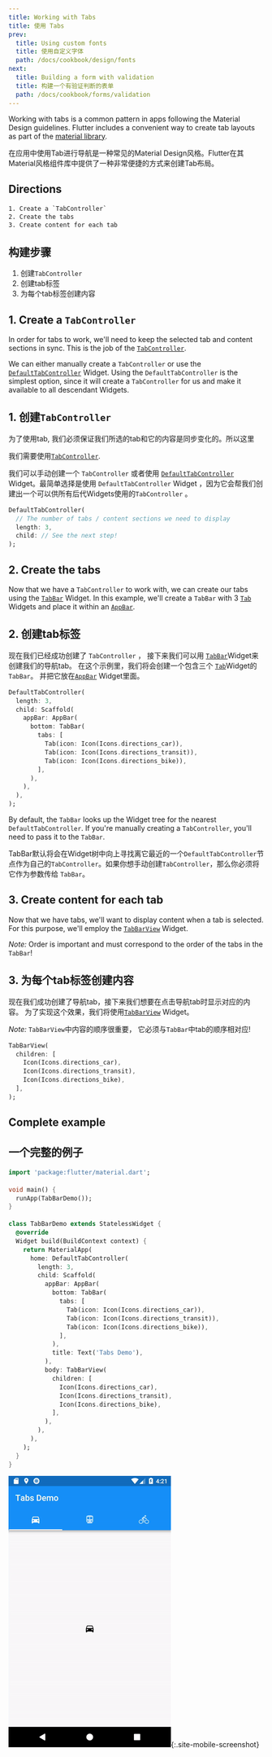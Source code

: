 ```yaml
---
title: Working with Tabs
title: 使用 Tabs
prev:
  title: Using custom fonts
  title: 使用自定义字体
  path: /docs/cookbook/design/fonts
next:
  title: Building a form with validation
  title: 构建一个有验证判断的表单
  path: /docs/cookbook/forms/validation
---
```


Working with tabs is a common pattern in apps following the Material Design
guidelines. Flutter includes a convenient way to create tab layouts as part of
the [material library]({{site.api}}/flutter/material/material-library.html).

在应用中使用Tab进行导航是一种常见的Material Design风格。Flutter在其Material风格组件库中提供了一种非常便捷的方式来创建Tab布局。

## Directions

    1. Create a `TabController`
    2. Create the tabs
    3. Create content for each tab

## 构建步骤

1. 创建`TabController`
2. 创建tab标签
3. 为每个tab标签创建内容

## 1. Create a `TabController`

In order for tabs to work, we'll need to keep the selected tab and content
sections in sync. This is the job of the
[`TabController`]({{site.api}}/flutter/material/TabController-class.html).

We can either manually create a `TabController` or use the
[`DefaultTabController`]({{site.api}}/flutter/material/DefaultTabController-class.html)
Widget. Using the `DefaultTabController` is the simplest option, since it will
create a `TabController` for us and make it available to all descendant Widgets.

<!-- skip -->

## 1. 创建`TabController`

为了使用tab, 我们必须保证我们所选的tab和它的内容是同步变化的。所以这里

我们需要使用[`TabController`]({{site.api}}/flutter/material/TabController-class.html).

我们可以手动创建一个 `TabController` 或者使用
[`DefaultTabController`]({{site.api}}/flutter/material/DefaultTabController-class.html) Widget。最简单选择是使用 `DefaultTabController` Widget ，因为它会帮我们创建出一个可以供所有后代Widgets使用的`TabController` 。

<!-- skip -->

```dart
DefaultTabController(
  // The number of tabs / content sections we need to display
  length: 3,
  child: // See the next step!
);
```

## 2. Create the tabs

Now that we have a `TabController` to work with, we can create our tabs using
the [`TabBar`]({{site.api}}/flutter/material/TabController-class.html)
Widget. In this example, we'll create a `TabBar` with 3
[`Tab`]({{site.api}}/flutter/material/Tab-class.html)
Widgets and place it within an
[`AppBar`]({{site.api}}/flutter/material/AppBar-class.html).

<!-- skip -->

## 2. 创建tab标签

现在我们已经成功创建了 `TabController` ， 接下来我们可以用 [`TabBar`]({{site.api}}/flutter/material/TabController-class.html)Widget来创建我们的导航tab。
 在这个示例里，我们将会创建一个包含三个 [`Tab`]({{site.api}}/flutter/material/Tab-class.html)Widget的`TabBar`。
 并把它放在[`AppBar`]({{site.api}}/flutter/material/AppBar-class.html) Widget里面。

<!-- skip -->

```dart
DefaultTabController(
  length: 3,
  child: Scaffold(
    appBar: AppBar(
      bottom: TabBar(
        tabs: [
          Tab(icon: Icon(Icons.directions_car)),
          Tab(icon: Icon(Icons.directions_transit)),
          Tab(icon: Icon(Icons.directions_bike)),
        ],
      ),
    ),
  ),
);
```

By default, the `TabBar` looks up the Widget tree for the nearest
`DefaultTabController`. If you're manually creating a `TabController`, you'll
need to pass it to the `TabBar`.

TabBar默认将会在Widget树中向上寻找离它最近的一个`DefaultTabController`节点作为自己的`TabController`。如果你想手动创建`TabController`，那么你必须将它作为参数传给 `TabBar`。

## 3. Create content for each tab

Now that we have tabs, we'll want to display content when a tab is selected.
For this purpose, we'll employ the
[`TabBarView`]({{site.api}}/flutter/material/TabBarView-class.html) Widget.

*Note:* Order is important and must correspond to the order of the tabs in the
`TabBar`!

<!-- skip -->

## 3. 为每个tab标签创建内容

现在我们成功创建了导航tab，接下来我们想要在点击导航tab时显示对应的内容。
为了实现这个效果，我们将使用[`TabBarView`]({{site.api}}/flutter/material/TabBarView-class.html) Widget。

*Note:* `TabBarView`中内容的顺序很重要， 它必须与`TabBar`中tab的顺序相对应!

<!-- skip -->

```dart
TabBarView(
  children: [
    Icon(Icons.directions_car),
    Icon(Icons.directions_transit),
    Icon(Icons.directions_bike),
  ],
);
```

## Complete example

## 一个完整的例子

```dart
import 'package:flutter/material.dart';

void main() {
  runApp(TabBarDemo());
}

class TabBarDemo extends StatelessWidget {
  @override
  Widget build(BuildContext context) {
    return MaterialApp(
      home: DefaultTabController(
        length: 3,
        child: Scaffold(
          appBar: AppBar(
            bottom: TabBar(
              tabs: [
                Tab(icon: Icon(Icons.directions_car)),
                Tab(icon: Icon(Icons.directions_transit)),
                Tab(icon: Icon(Icons.directions_bike)),
              ],
            ),
            title: Text('Tabs Demo'),
          ),
          body: TabBarView(
            children: [
              Icon(Icons.directions_car),
              Icon(Icons.directions_transit),
              Icon(Icons.directions_bike),
            ],
          ),
        ),
      ),
    );
  }
}
```

![Tabs Demo](/images/cookbook/tabs.gif){:.site-mobile-screenshot}
